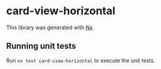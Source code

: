 # card-view-horizontal

This library was generated with [Nx](https://nx.dev).

## Running unit tests

Run `nx test card-view-horizontal` to execute the unit tests.
